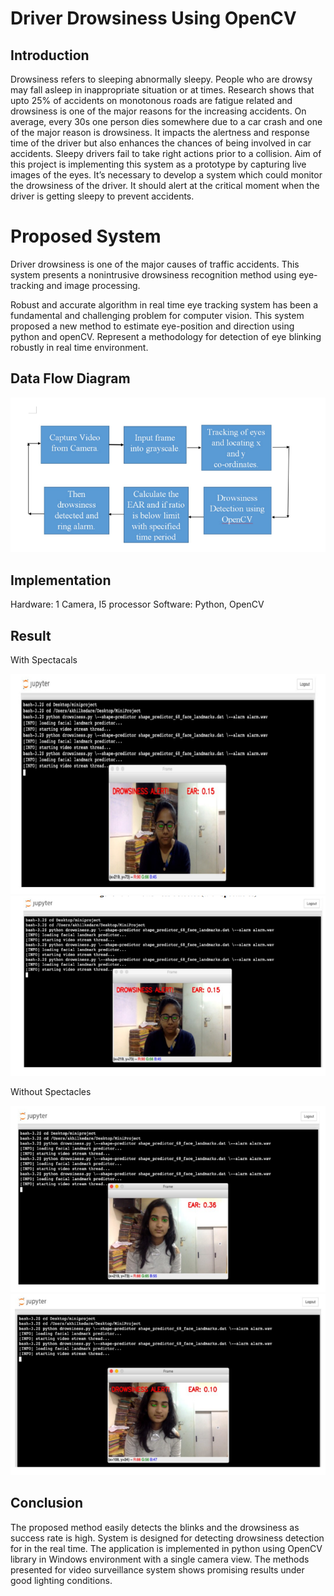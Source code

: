 # Driver Drowsiness Using OpenCV

## Introduction
Drowsiness refers to sleeping abnormally sleepy. People who are drowsy may fall asleep in
inappropriate situation or at times.
Research shows that upto 25% of accidents on monotonous roads are fatigue related and
drowsiness is one of the major reasons for the increasing accidents.
On average, every 30s one person dies somewhere due to a car crash and one of the major reason
is drowsiness.
It impacts the alertness and response time of the driver but also enhances the chances of being
involved in car accidents.
Sleepy drivers fail to take right actions prior to a collision.
Aim of this project is implementing this system as a prototype by capturing live images of the
eyes.
It’s necessary to develop a system which could monitor the drowsiness of the driver.
It should alert at the critical moment when the driver is getting sleepy to prevent accidents.

# Proposed System
Driver drowsiness is one of the major causes of traffic accidents. This system presents a
nonintrusive drowsiness recognition method using eye-tracking and image processing.

Robust and accurate algorithm in real time eye tracking system has been a fundamental
and challenging problem for computer vision. This system proposed a new method to
estimate eye-position and direction using python and openCV.
Represent a methodology for detection of eye blinking robustly in real time
environment.

## Data Flow Diagram

<img src="https://github.com/Nikita-Chorghe/Driver-Drowsiness-Using-OpenCV/blob/master/Images/Design%20System.png"></img>

## Implementation
Hardware: 1 Camera, I5 processor
Software: Python, OpenCV

## Result

With Spectacals


<img src="https://github.com/Nikita-Chorghe/Driver-Drowsiness-Using-OpenCV/blob/master/Images/specs1.png"></img>
<img src="https://github.com/Nikita-Chorghe/Driver-Drowsiness-Using-OpenCV/blob/master/Images/specs2.png"></img>

Without Spectacles


<img src="https://github.com/Nikita-Chorghe/Driver-Drowsiness-Using-OpenCV/blob/master/Images/nspecs.png"></img>
<img src="https://github.com/Nikita-Chorghe/Driver-Drowsiness-Using-OpenCV/blob/master/Images/nspecs2.png"></img>

## Conclusion
The proposed method easily detects the blinks and the drowsiness as success rate is high. System is designed
for detecting drowsiness detection for in the real time. The application is implemented in python using OpenCV library in Windows environment with a single camera view. The methods presented for video surveillance system shows promising results under good lighting conditions.
